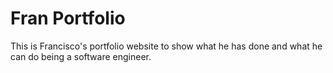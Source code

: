 # Fran Portfolio
This is Francisco's portfolio website to show what he has done and what he can do being a software engineer.